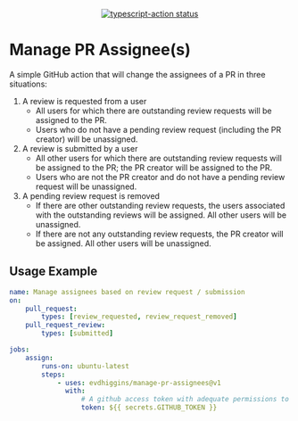 <p align="center">
  <a href="https://github.com/evdhiggins/manage-pr-assignees/actions"><img alt="typescript-action status" src="https://github.com/evdhiggins/manage-pr-assignees/workflows/build-test/badge.svg"></a>
</p>

# Manage PR Assignee(s)

A simple GitHub action that will change the assignees of a PR in three situations:

1. A review is requested from a user
    - All users for which there are outstanding review requests will be assigned to the PR.
    - Users who do not have a pending review request (including the PR creator) will be unassigned.
2. A review is submitted by a user
    - All other users for which there are outstanding review requests will be assigned to the PR; the PR creator will be assigned to the PR.
    - Users who are not the PR creator and do not have a pending review request will be unassigned.
3. A pending review request is removed
    - If there are other outstanding review requests, the users associated with the outstanding reviews will be assigned. All other users will be unassigned.
    - If there are not any outstanding review requests, the PR creator will be assigned. All other users will be unassigned.

## Usage Example

```yml
name: Manage assignees based on review request / submission
on:
    pull_request:
        types: [review_requested, review_request_removed]
    pull_request_review:
        types: [submitted]

jobs:
    assign:
        runs-on: ubuntu-latest
        steps:
            - uses: evdhiggins/manage-pr-assignees@v1
              with:
                  # A github access token with adequate permissions to fetch a PR by number and to change its assignees.
                  token: ${{ secrets.GITHUB_TOKEN }}
```
